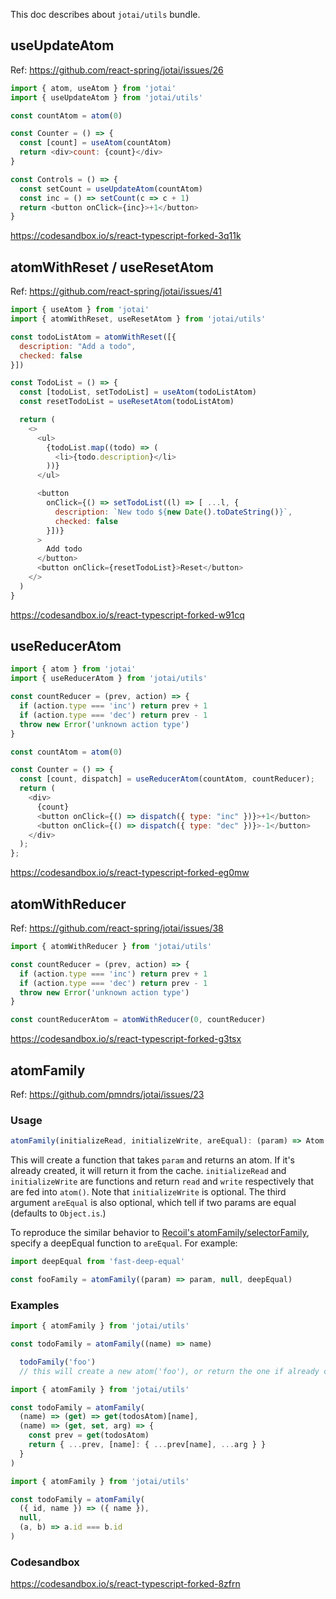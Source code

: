 This doc describes about `jotai/utils` bundle.

## useUpdateAtom

Ref: https://github.com/react-spring/jotai/issues/26

```js
import { atom, useAtom } from 'jotai'
import { useUpdateAtom } from 'jotai/utils'

const countAtom = atom(0)

const Counter = () => {
  const [count] = useAtom(countAtom)
  return <div>count: {count}</div>
}

const Controls = () => {
  const setCount = useUpdateAtom(countAtom)
  const inc = () => setCount(c => c + 1)
  return <button onClick={inc}>+1</button>
}
```

https://codesandbox.io/s/react-typescript-forked-3q11k

## atomWithReset / useResetAtom

Ref: https://github.com/react-spring/jotai/issues/41

```js
import { useAtom } from 'jotai'
import { atomWithReset, useResetAtom } from 'jotai/utils'

const todoListAtom = atomWithReset([{
  description: "Add a todo",
  checked: false
}])

const TodoList = () => {
  const [todoList, setTodoList] = useAtom(todoListAtom)
  const resetTodoList = useResetAtom(todoListAtom)

  return (
    <>
      <ul>
        {todoList.map((todo) => (
          <li>{todo.description}</li>
        ))}
      </ul>

      <button
        onClick={() => setTodoList((l) => [ ...l, {
          description: `New todo ${new Date().toDateString()}`,
          checked: false
        }])}
      >
        Add todo
      </button>
      <button onClick={resetTodoList}>Reset</button>
    </>
  )
}
```

https://codesandbox.io/s/react-typescript-forked-w91cq

## useReducerAtom

```js
import { atom } from 'jotai'
import { useReducerAtom } from 'jotai/utils'

const countReducer = (prev, action) => {
  if (action.type === 'inc') return prev + 1
  if (action.type === 'dec') return prev - 1
  throw new Error('unknown action type')
}

const countAtom = atom(0)

const Counter = () => {
  const [count, dispatch] = useReducerAtom(countAtom, countReducer);
  return (
    <div>
      {count}
      <button onClick={() => dispatch({ type: "inc" })}>+1</button>
      <button onClick={() => dispatch({ type: "dec" })}>-1</button>
    </div>
  );
};
```

https://codesandbox.io/s/react-typescript-forked-eg0mw

## atomWithReducer

Ref: https://github.com/react-spring/jotai/issues/38

```js
import { atomWithReducer } from 'jotai/utils'

const countReducer = (prev, action) => {
  if (action.type === 'inc') return prev + 1
  if (action.type === 'dec') return prev - 1
  throw new Error('unknown action type')
}

const countReducerAtom = atomWithReducer(0, countReducer)
```

https://codesandbox.io/s/react-typescript-forked-g3tsx

## atomFamily

Ref: https://github.com/pmndrs/jotai/issues/23

### Usage

```js
atomFamily(initializeRead, initializeWrite, areEqual): (param) => Atom
```

This will create a function that takes `param` and returns an atom.
If it's already created, it will return it from the cache.
`initializeRead` and `initializeWrite` are functions and return
`read` and `write` respectively that are fed into `atom()`.
Note that `initializeWrite` is optional.
The third argument `areEqual` is also optional, which tell
if two params are equal (defaults to `Object.is`.)

To reproduce the similar behavior to [Recoil's atomFamily/selectorFamily](https://recoiljs.org/docs/api-reference/utils/atomFamily),
specify a deepEqual function to `areEqual`. For example:

```js
import deepEqual from 'fast-deep-equal'

const fooFamily = atomFamily((param) => param, null, deepEqual)
```

### Examples

```js
import { atomFamily } from 'jotai/utils'

const todoFamily = atomFamily((name) => name)

  todoFamily('foo')
  // this will create a new atom('foo'), or return the one if already created
```

```js
import { atomFamily } from 'jotai/utils'

const todoFamily = atomFamily(
  (name) => (get) => get(todosAtom)[name],
  (name) => (get, set, arg) => {
    const prev = get(todosAtom)
    return { ...prev, [name]: { ...prev[name], ...arg } }
  }
)
```

```js
import { atomFamily } from 'jotai/utils'

const todoFamily = atomFamily(
  ({ id, name }) => ({ name }),
  null,
  (a, b) => a.id === b.id
)
```

### Codesandbox

https://codesandbox.io/s/react-typescript-forked-8zfrn
